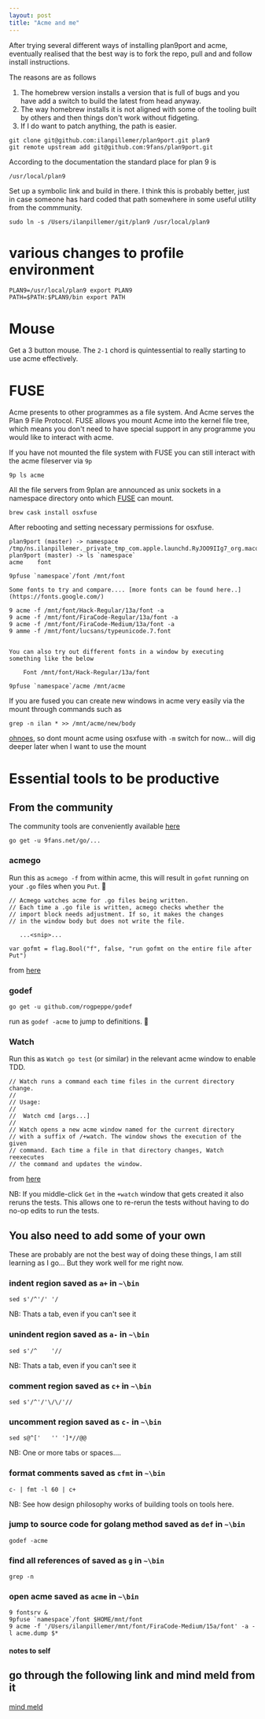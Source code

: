```yaml
---
layout: post
title: "Acme and me"
---
```

After trying several different ways of installing plan9port and acme,
eventually realised that the best way is to fork the repo, pull and
and follow install instructions.
 

The reasons are as follows

1. The homebrew version installs a version that is full of bugs and
   you have add a switch to build the latest from head anyway.
2. The way homebrew installs it is not aligned with some of the tooling 
   built by others and then things don't work without fidgeting.  
3. If I do want to patch anything, the path is easier. 

```
git clone git@github.com:ilanpillemer/plan9port.git plan9
git remote upstream add git@github.com:9fans/plan9port.git
```

According to the documentation the standard place for plan 9 is

    /usr/local/plan9 

Set up a symbolic link and build in there. I think this is probably
better, just in case someone has hard coded that path somewhere in
some useful utility from the commmunity.

    sudo ln -s /Users/ilanpillemer/git/plan9 /usr/local/plan9
   
# various changes to profile environment
```
PLAN9=/usr/local/plan9 export PLAN9
PATH=$PATH:$PLAN9/bin export PATH
```

# Mouse

Get a 3 button mouse. The `2-1` chord is quintessential to really starting to use acme effectively.

# FUSE

Acme presents to other programmes as a file system. And Acme serves the Plan 9 File Protocol. FUSE allows you mount Acme into the kernel file tree, which means you don't need to have special support in any programme you would like to interact with acme.

If you have not mounted the file system with FUSE you can still interact with the acme fileserver via `9p`

    9p ls acme

All the file servers from 9plan are announced as unix sockets in a namespace directory onto 
which [FUSE](https://osxfuse.github.io/) can mount.  

```
brew cask install osxfuse
```

After rebooting and setting necessary permissions for osxfuse.

```
plan9port (master) -> namespace
/tmp/ns.ilanpillemer._private_tmp_com.apple.launchd.RyJOO9IIg7_org.macosforge.xquartz:0
plan9port (master) -> ls `namespace`
acme	font

9pfuse `namespace`/font /mnt/font

Some fonts to try and compare.... [more fonts can be found here..](https://fonts.google.com/)

9 acme -f /mnt/font/Hack-Regular/13a/font -a
9 acme -f /mnt/font/FiraCode-Regular/13a/font -a
9 acme -f /mnt/font/FiraCode-Medium/13a/font -a
9 amme -f /mnt/font/lucsans/typeunicode.7.font


You can also try out different fonts in a window by executing something like the below

    Font /mnt/font/Hack-Regular/13a/font
    
9pfuse `namespace`/acme /mnt/acme

```

If you are fused you can create new windows in acme very easily via the mount
through commands such as

    grep -n ilan * >> /mnt/acme/new/body


[ohnoes](https://github.com/9fans/plan9port/issues/136), so dont mount acme using osxfuse with `-m` switch 
for now... will dig deeper later when I want to use the mount


# Essential tools to be productive

## From the community

The community tools are conveniently available [here](https://github.com/9fans/go)

    go get -u 9fans.net/go/...
    
### acmego

Run this as `acmego -f` from within acme, this will result in `gofmt` running on your `.go` files when you `Put`. :tada:

```
// Acmego watches acme for .go files being written.
// Each time a .go file is written, acmego checks whether the
// import block needs adjustment. If so, it makes the changes
// in the window body but does not write the file. 

   ...<snip>...
   
var gofmt = flag.Bool("f", false, "run gofmt on the entire file after Put")

```
from [here](https://github.com/9fans/go/blob/master/acme/acmego/main.go)

### godef

    go get -u github.com/rogpeppe/godef
    
run as `godef -acme` to jump to definitions. :tada:

### Watch

Run this as `Watch go test` (or similar) in the relevant acme window to enable TDD.

```
// Watch runs a command each time files in the current directory change.
//
// Usage:
//
//	Watch cmd [args...]
//
// Watch opens a new acme window named for the current directory
// with a suffix of /+watch. The window shows the execution of the given
// command. Each time a file in that directory changes, Watch reexecutes
// the command and updates the window.
```
from [here](https://github.com/9fans/go/blob/master/acme/Watch/main.go)

NB: If you middle-click `Get` in the `+watch` window that gets created it also reruns the
tests. This allows one to re-rerun the tests without having to do no-op edits to run the tests.

## You also need to add some of your own

These are probably are not the best way of doing these things, I am still learning as I go...
But they work well for me right now.

### indent region saved as `a+` in `~\bin`

    sed s'/^'/'	'/

NB: Thats a tab, even if you can't see it
 
### unindent region saved as `a-` in `~\bin`

    sed s'/^	'//

NB: Thats a tab, even if you can't see it

### comment region saved as `c+` in `~\bin`

    sed s'/^'/'\/\/'//
    
### uncomment region saved as `c-` in `~\bin`

    sed s@^['	'' ']*//@@ 
    
NB: One or more tabs or spaces....  

### format comments saved as `cfmt` in `~\bin`

    c- | fmt -l 60 | c+

NB: See how design philosophy works of building tools on tools here.  

### jump to source code for golang method saved as `def` in `~\bin`

    godef -acme
    
### find all references of saved as `g` in `~\bin`

    grep -n

### open acme saved as `acme` in `~\bin`

```
9 fontsrv &
9pfuse `namespace`/font $HOME/mnt/font
9 acme -f '/Users/ilanpillemer/mnt/font/FiraCode-Medium/15a/font' -a -l acme.dump $*  
```
     
#### notes to self

## go through the following link and mind meld from it

[mind meld](https://groups.google.com/forum/#!topic/comp.os.plan9/_YUEVbTFuME%5B1-25%5D)



 